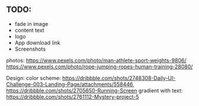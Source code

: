 ## TODO:
* fade in image
* content text
* logo
* App download link
* Screenshots


photos:
https://www.pexels.com/photo/man-athlete-sport-weights-9806/
https://www.pexels.com/photo/rope-jumping-ropes-human-training-28080/


Design:
color scheme: https://dribbble.com/shots/2748308-Daily-UI-Challenge-003-Landing-Page/attachments/558446, https://dribbble.com/shots/2705650-Running-Screen
gradient with text: https://dribbble.com/shots/2761112-Mystery-project-5
